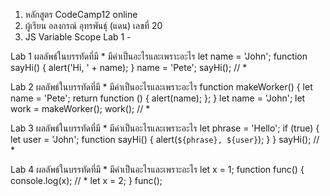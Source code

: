 1. หลักสูตร CodeCamp12 online
2. ผู้เรียน อลงกรณ์ อุทรพันธุ์ (แดน) เลขที่ 20
3. JS Variable Scope Lab 1 -

Lab 1
ผลลัพธ์ในบรรทัดที่มี \* มีค่าเป็นอะไรและเพราะอะไร
let name = 'John';
function sayHi() {
alert('Hi, ' + name);
}
name = 'Pete';
sayHi(); // \*

Lab 2
ผลลัพธ์ในบรรทัดที่มี \* มีค่าเป็นอะไรและเพราะอะไร
function makeWorker() {
let name = 'Pete';
return function () {
alert(name);
};
}
let name = 'John';
let work = makeWorker();
work(); // \*

Lab 3
ผลลัพธ์ในบรรทัดที่มี \* มีค่าเป็นอะไรและเพราะอะไร
let phrase = 'Hello';
if (true) {
let user = 'John';
function sayHi() {
alert(`${phrase}, ${user}`);
}
}
sayHi(); // \*

Lab 4
ผลลัพธ์ในบรรทัดที่มี \* มีค่าเป็นอะไรและเพราะอะไร
let x = 1;
function func() {
console.log(x); // \*
let x = 2;
}
func();
